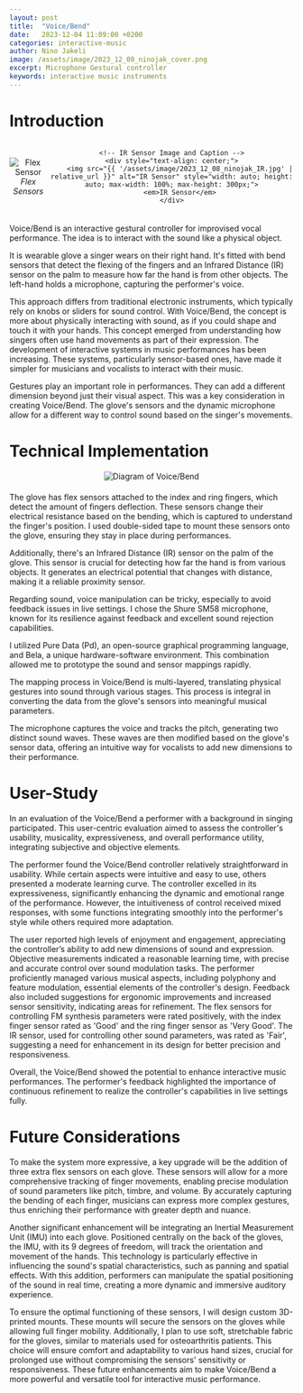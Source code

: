 ```yaml
---
layout: post
title:  "Voice/Bend"
date:   2023-12-04 11:09:00 +0200
categories: interactive-music
author: Nino Jakeli
image: /assets/image/2023_12_08_ninojak_cover.png
excerpt: Microphone Gestural controller
keywords: interactive music instruments
---
```






# Introduction

<div align="center" style="display: flex; justify-content: center; align-items: center; margin-bottom: 20px;">
    <!-- Flex Sensor Image and Caption -->
    <div style="text-align: center; margin-right: 5px;"> <!-- Adjusted margin-right for slight space -->
        <img src="{{ '/assets/image/2023_12_08_ninojak_300_flex.jpg' | relative_url }}" alt="Flex Sensor" style="width: auto; height: auto; max-width: 100%; max-height: 300px;">
        <em>Flex Sensors</em>
    </div>

    <!-- IR Sensor Image and Caption -->
    <div style="text-align: center;">
        <img src="{{ '/assets/image/2023_12_08_ninojak_IR.jpg' | relative_url }}" alt="IR Sensor" style="width: auto; height: auto; max-width: 100%; max-height: 300px;">
        <em>IR Sensor</em>
    </div>
</div>




   




Voice/Bend is an interactive gestural controller for improvised vocal performance. The idea is to interact with the sound like a physical object. 

It is wearable glove a singer wears on their right hand. It's fitted with bend sensors that detect the flexing of the fingers and an Infrared Distance (IR) sensor on the palm to measure how far the hand is from other objects. The left-hand holds a microphone, capturing the performer's voice.

This approach differs from traditional electronic instruments, which typically rely on knobs or sliders for sound control. With Voice/Bend, the concept is more about physically interacting with sound, as if you could shape and touch it with your hands.
This concept emerged from understanding how singers often use hand movements as part of their expression. The development of interactive systems in music performances has been increasing. These systems, particularly sensor-based ones, have made it simpler for musicians and vocalists to interact with their music.

Gestures play an important role in performances. They can add a different dimension beyond just their visual aspect. This was a key consideration in creating Voice/Bend. The glove's sensors and the dynamic microphone allow for a different way to control sound based on the singer's movements.





# Technical Implementation

<div align="center" style="display: flex; justify-content: center; align-items: center; margin-bottom: 20px;">
    <!-- Image 1 -->
    <img src="{{ '/assets/image/2023_12_08_ninojak_diagram.jpeg' | relative_url }}" alt="Diagram of Voice/Bend" style="width: auto; height: auto; max-width: 100%; max-height: 300px;">
</div>






The glove has flex sensors attached to the index and ring fingers, which detect the amount of  fingers deflection. These sensors change their electrical resistance based on the bending, which is captured to understand the finger's position. I used double-sided tape to mount these sensors onto the glove, ensuring they stay in place during performances.

Additionally, there's an Infrared Distance (IR) sensor on the palm of the glove. This sensor is crucial for detecting how far the hand is from various objects. It generates an electrical potential that changes with distance, making it a reliable proximity sensor.

Regarding sound, voice manipulation can be tricky, especially to avoid feedback issues in live settings. I chose the Shure SM58 microphone, known for its resilience against feedback and excellent sound rejection capabilities.

I utilized Pure Data (Pd), an open-source graphical programming language, and Bela, a unique hardware-software environment. This combination allowed me to prototype the sound and sensor mappings rapidly.

The mapping process in Voice/Bend is multi-layered, translating physical gestures into sound through various stages. This process is integral in converting the data from the glove's sensors into meaningful musical parameters. 

The microphone captures the voice and tracks the pitch, generating two distinct sound waves. These waves are then modified based on the glove's sensor data, offering an intuitive way for vocalists to add new dimensions to their performance.

# User-Study


In an evaluation of the Voice/Bend a performer with a background in singing participated. This user-centric evaluation aimed to assess the controller's usability, musicality, expressiveness, and overall performance utility, integrating subjective and objective elements.

The performer found the Voice/Bend controller relatively straightforward in usability. While certain aspects were intuitive and easy to use, others presented a moderate learning curve. The controller excelled in its expressiveness, significantly enhancing the dynamic and emotional range of the performance. However, the intuitiveness of control received mixed responses, with some functions integrating smoothly into the performer's style while others required more adaptation.

The user reported high levels of enjoyment and engagement, appreciating the controller’s ability to add new dimensions of sound and expression. Objective measurements indicated a reasonable learning time, with precise and accurate control over sound modulation tasks. The performer proficiently managed various musical aspects, including polyphony and feature modulation, essential elements of the controller's design.
Feedback also included suggestions for ergonomic improvements and increased sensor sensitivity, indicating areas for refinement. The flex sensors for controlling FM synthesis parameters were rated positively, with the index finger sensor rated as 'Good' and the ring finger sensor as 'Very Good'. The IR sensor, used for controlling other sound parameters, was rated as 'Fair', suggesting a need for enhancement in its design for better precision and responsiveness.

Overall, the Voice/Bend showed the potential to enhance interactive music performances. The performer's feedback highlighted the importance of continuous refinement to realize the controller's capabilities in live settings fully.

# Future Considerations

To make the system more expressive, a key upgrade will be the addition of three extra flex sensors on each glove. These sensors will allow for a more comprehensive tracking of finger movements, enabling precise modulation of sound parameters like pitch, timbre, and volume. By accurately capturing the bending of each finger, musicians can express more complex gestures, thus enriching their performance with greater depth and nuance.

Another significant enhancement will be integrating an Inertial Measurement Unit (IMU) into each glove. Positioned centrally on the back of the gloves, the IMU, with its 9 degrees of freedom, will track the orientation and movement of the hands. This technology is particularly effective in influencing the sound's spatial characteristics, such as panning and spatial effects. With this addition, performers can manipulate the spatial positioning of the sound in real time, creating a more dynamic and immersive auditory experience.

To ensure the optimal functioning of these sensors, I will design custom 3D-printed mounts. These mounts will secure the sensors on the gloves while allowing full finger mobility. Additionally, I plan to use soft, stretchable fabric for the gloves, similar to materials used for osteoarthritis patients. This choice will ensure comfort and adaptability to various hand sizes, crucial for prolonged use without compromising the sensors' sensitivity or responsiveness. These future enhancements aim to make Voice/Bend a more powerful and versatile tool for interactive music performance.













